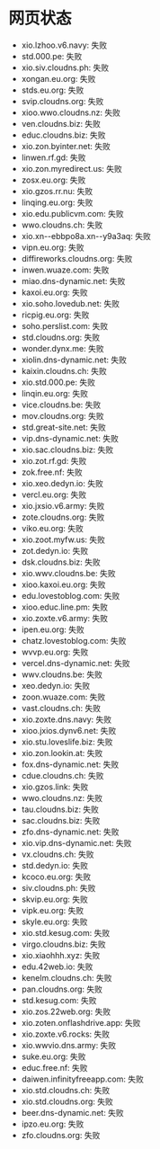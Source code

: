 # 网页状态
- xio.lzhoo.v6.navy: 失败
- std.000.pe: 失败
- xio.siv.cloudns.ph: 失败
- xongan.eu.org: 失败
- stds.eu.org: 失败
- svip.cloudns.org: 失败
- xioo.wwo.cloudns.nz: 失败
- ven.cloudns.biz: 失败
- educ.cloudns.biz: 失败
- xio.zon.byinter.net: 失败
- linwen.rf.gd: 失败
- xio.zon.myredirect.us: 失败
- zosx.eu.org: 失败
- xio.gzos.rr.nu: 失败
- linqing.eu.org: 失败
- xio.edu.publicvm.com: 失败
- wwo.cloudns.ch: 失败
- xio.xn--ebbpo8a.xn--y9a3aq: 失败
- vipn.eu.org: 失败
- diffireworks.cloudns.org: 失败
- inwen.wuaze.com: 失败
- miao.dns-dynamic.net: 失败
- kaxoi.eu.org: 失败
- xio.soho.lovedub.net: 失败
- ricpig.eu.org: 失败
- soho.perslist.com: 失败
- std.cloudns.org: 失败
- wonder.dynx.me: 失败
- xiolin.dns-dynamic.net: 失败
- kaixin.cloudns.ch: 失败
- xio.std.000.pe: 失败
- linqin.eu.org: 失败
- vice.cloudns.be: 失败
- mov.cloudns.org: 失败
- std.great-site.net: 失败
- vip.dns-dynamic.net: 失败
- xio.sac.cloudns.biz: 失败
- xio.zot.rf.gd: 失败
- zok.free.nf: 失败
- xio.xeo.dedyn.io: 失败
- vercl.eu.org: 失败
- xio.jxsio.v6.army: 失败
- zote.cloudns.org: 失败
- viko.eu.org: 失败
- xio.zoot.myfw.us: 失败
- zot.dedyn.io: 失败
- dsk.cloudns.biz: 失败
- xio.wwv.cloudns.be: 失败
- xioo.kaxoi.eu.org: 失败
- edu.lovestoblog.com: 失败
- xioo.educ.line.pm: 失败
- xio.zoxte.v6.army: 失败
- ipen.eu.org: 失败
- chatz.lovestoblog.com: 失败
- wvvp.eu.org: 失败
- vercel.dns-dynamic.net: 失败
- wwv.cloudns.be: 失败
- xeo.dedyn.io: 失败
- zoon.wuaze.com: 失败
- vast.cloudns.ch: 失败
- xio.zoxte.dns.navy: 失败
- xioo.jxios.dynv6.net: 失败
- xio.stu.loveslife.biz: 失败
- xio.zon.lookin.at: 失败
- fox.dns-dynamic.net: 失败
- cdue.cloudns.ch: 失败
- xio.gzos.link: 失败
- wwo.cloudns.nz: 失败
- tau.cloudns.biz: 失败
- sac.cloudns.biz: 失败
- zfo.dns-dynamic.net: 失败
- xio.vip.dns-dynamic.net: 失败
- vx.cloudns.ch: 失败
- std.dedyn.io: 失败
- kcoco.eu.org: 失败
- siv.cloudns.ph: 失败
- skvip.eu.org: 失败
- vipk.eu.org: 失败
- skyle.eu.org: 失败
- xio.std.kesug.com: 失败
- virgo.cloudns.biz: 失败
- xio.xiaohhh.xyz: 失败
- edu.42web.io: 失败
- kenelm.cloudns.ch: 失败
- pan.cloudns.org: 失败
- std.kesug.com: 失败
- xio.zos.22web.org: 失败
- xio.zoten.onflashdrive.app: 失败
- xio.zoxte.v6.rocks: 失败
- xio.wwvio.dns.army: 失败
- suke.eu.org: 失败
- educ.free.nf: 失败
- daiwen.infinityfreeapp.com: 失败
- xio.std.cloudns.ch: 失败
- xio.std.cloudns.org: 失败
- beer.dns-dynamic.net: 失败
- ipzo.eu.org: 失败
- zfo.cloudns.org: 失败
